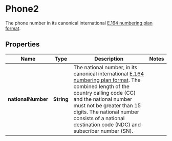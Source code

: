 

# Phone2

The phone number in its canonical international [E.164 numbering plan format](https://www.itu.int/rec/T-REC-E.164/en).

## Properties

| Name | Type | Description | Notes |
|------------ | ------------- | ------------- | -------------|
|**nationalNumber** | **String** | The national number, in its canonical international [E.164 numbering plan format](https://www.itu.int/rec/T-REC-E.164/en). The combined length of the country calling code (CC) and the national number must not be greater than 15 digits. The national number consists of a national destination code (NDC) and subscriber number (SN). |  |




